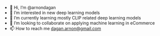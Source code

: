 - 👋 Hi, I’m @arnondagan
- 👀 I’m interested in new deep learning models
- 🌱 I’m currently learning mostly CLIP related deep learning models
- 💞️ I’m looking to collaborate on applying machine learning in eCommerce
- 📫 How to reach me dagan.arnon@gmail.com

<!---
arnondagan/arnondagan is a ✨ special ✨ repository because its `README.md` (this file) appears on your GitHub profile.
You can click the Preview link to take a look at your changes.
--->

